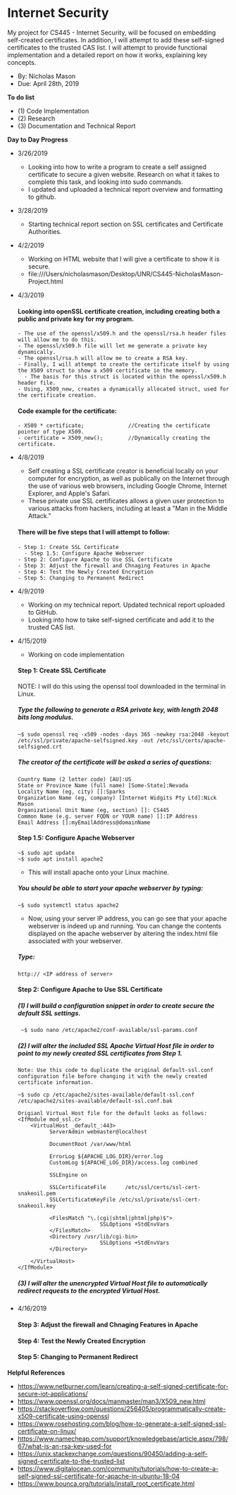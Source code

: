 # Internet Security
My project for CS445 - Internet Security, will be focused on embedding self-created certificates. In addition, I will attempt to add these self-signed certificates to the trusted CAS list. I will attempt to provide functional implementation and a detailed report on how it works, explaining key concepts.
- By: Nicholas Mason
- Due: April 28th, 2019

**To do list**
- (1) Code Implementation 
- (2) Research
- (3) Documentation and Technical Report

**Day to Day Progress**
- 3/26/2019 
  - Looking into how to write a program to create a self assigned certificate to secure a given website. Research on what it takes to complete this task, and looking into sudo commands.
  - I updated and uploaded a technical report overview and formatting to github.
- 3/28/2019
  - Starting technical report section on SSL certificates and Certificate Authorities.
- 4/2/2019
  - Working on HTML website that I will give a certificate to show it is secure. 
  - file:///Users/nicholasmason/Desktop/UNR/CS445-NicholasMason-Project.html
- 4/3/2019
  #### Looking into openSSL certificate creation, including creating both a public and private key for my program. 
      - The use of the openssl/x509.h and the openssl/rsa.h header files will allow me to do this. 
      - The openssl/x509.h file will let me generate a private key dynamically. 
      - The openssl/rsa.h will allow me to create a RSA key. 
      - Finally, I will attempt to create the certificate itself by using the X509 struct to show a x509 certificate in the memory. 
        - The basis for this struct is located within the openssl/x509.h header file. 
      - Using, X509_new, creates a dynamically allocated struct, used for the certificate creation.
  #### Code example for the certificate: 
      - X509 * certificate;              //Creating the certificate pointer of type X509.
      - certificate = X509_new();        //Dynamically creating the certificate.
- 4/8/2019
  - Self creating a SSL certificate creator is beneficial locally on your computer for encryption, as well as publically on the Internet through the use of various web browsers, including Google Chrome, Internet Explorer, and Apple's Safari.
  - These private use SSL certificates allows a given user protection to various attacks from hackers, including at least a "Man in the Middle Attack."
  #### There will be five steps that I will attempt to follow: 
      - Step 1: Create SSL Certificate
        - Step 1.5: Configure Apache Webserver
      - Step 2: Configure Apache to Use SSL Certificate
      - Step 3: Adjust the firewall and Chnaging Features in Apache
      - Step 4: Test the Newly Created Encryption
      - Step 5: Changing to Permanent Redirect
- 4/9/2019
  - Working on my technical report. Updated technical report uploaded to GitHub.
  - Looking into how to take self-signed certificate and add it to the trusted CAS list.
  
- 4/15/2019
  - Working on code implementation 
  #### Step 1: Create SSL Certificate
    NOTE: I will do this using the openssl tool downloaded in the terminal in Linux. 
    ##### Type the following to generate a RSA private key, with length 2048 bits long modulus.
      ~$ sudo openssl req -x509 -nodes -days 365 -newkey rsa:2048 -keyout /etc/ssl/private/apache-selfsigned.key -out /etc/ssl/certs/apache-selfsigned.crt
    ##### The creator of the certificate will be asked a series of questions: 
      Country Name (2 letter code) [AU]:US
      State or Province Name (full name) [Some-State]:Nevada
      Locality Name (eg, city) []:Sparks
      Organization Name (eg, company) [Internet Widgits Pty Ltd]:Nick Mason
      Organizational Unit Name (eg, section) []: CS445
      Common Name (e.g. server FQDN or YOUR name) []:IP Address
      Email Address []:myEmailAddress@domainName
  #### Step 1.5: Configure Apache Webserver
      ~$ sudo apt update
      ~$ sudo apt install apache2 
    - This will install apache onto your Linux machine. 
    ##### You should be able to start your apache webserver by typing: 
      ~$ sudo systemctl status apache2
    - Now, using your server IP address, you can go see that your apache webserver is indeed up and running. You can change the contents displayed on the apache webserver by altering the index.html file associated with your webserver. 
    ##### Type: 
      http:// <IP address of server> 
     
  #### Step 2: Configure Apache to Use SSL Certificate
     ##### (1) I will build a configuration snippet in order to create secure the default SSL settings.
       ~$ sudo nano /etc/apache2/conf-available/ssl-params.conf
    ##### (2) I will alter the included SSL Apache Virtual Host file in order to point to my newly created SSL certificates from Step 1.
      Note: Use this code to duplicate the original default-ssl.conf configuration file before changing it with the newly created certificate information.
      
      ~$ sudo cp /etc/apache2/sites-available/default-ssl.conf /etc/apache2/sites-available/default-ssl.conf.bak
      
      Origianl Virtual Host file for the default looks as follows: 
      <IfModule mod_ssl.c>
          <VirtualHost _default_:443>
                ServerAdmin webmaster@localhost

                DocumentRoot /var/www/html

                ErrorLog ${APACHE_LOG_DIR}/error.log
                CustomLog ${APACHE_LOG_DIR}/access.log combined

                SSLEngine on

                SSLCertificateFile      /etc/ssl/certs/ssl-cert-snakeoil.pem
                SSLCertificateKeyFile /etc/ssl/private/ssl-cert-snakeoil.key

                <FilesMatch "\.(cgi|shtml|phtml|php)$">
                                SSLOptions +StdEnvVars
                </FilesMatch>
                <Directory /usr/lib/cgi-bin>
                                SSLOptions +StdEnvVars
                </Directory>

          </VirtualHost>
      </IfModule>
      
    ##### (3) I will alter the unencrypted Virtual Host file to automatically redirect requests to the encrypted Virtual Host.

- 4/16/2019
  #### Step 3: Adjust the firewall and Chnaging Features in Apache
  
  #### Step 4: Test the Newly Created Encryption
  
  #### Step 5: Changing to Permanent Redirect
     
**Helpful References**
- https://www.netburner.com/learn/creating-a-self-signed-certificate-for-secure-iot-applications/
- https://www.openssl.org/docs/manmaster/man3/X509_new.html
- https://stackoverflow.com/questions/256405/programmatically-create-x509-certificate-using-openssl
- https://www.rosehosting.com/blog/how-to-generate-a-self-signed-ssl-certificate-on-linux/
- https://www.namecheap.com/support/knowledgebase/article.aspx/798/67/what-is-an-rsa-key-used-for
- https://unix.stackexchange.com/questions/90450/adding-a-self-signed-certificate-to-the-trusted-list
- https://www.digitalocean.com/community/tutorials/how-to-create-a-self-signed-ssl-certificate-for-apache-in-ubuntu-18-04
- https://www.bounca.org/tutorials/install_root_certificate.html
